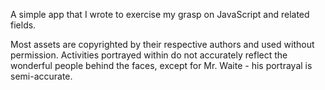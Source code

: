 A simple app that I wrote to exercise my grasp on JavaScript and related
fields.

Most assets are copyrighted by their respective authors and used without
permission. Activities portrayed within do not accurately reflect the
wonderful people behind the faces, except for Mr. Waite - his portrayal
is semi-accurate.

